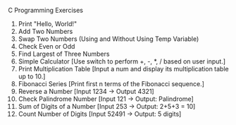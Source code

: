 C Programming Exercises
1.	Print "Hello, World!"
2.	Add Two Numbers
3.	Swap Two Numbers (Using and Without Using Temp Variable)
4.	Check Even or Odd
5.	Find Largest of Three Numbers
6.	Simple Calculator [Use switch to perform +, -, *, / based on user input.]
7.	Print Multiplication Table [Input a num and display its multiplication table up to 10.]
8.	Fibonacci Series [Print first n terms of the Fibonacci sequence.]
9.	Reverse a Number [Input 1234 → Output 4321]
10.	Check Palindrome Number [Input 121 → Output: Palindrome]
11.	Sum of Digits of a Number [Input 253 → Output: 2+5+3 = 10]
12.	Count Number of Digits [Input 52491 → Output: 5 digits]